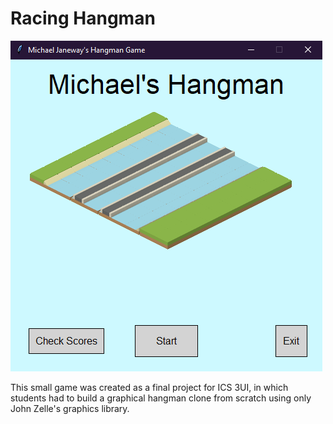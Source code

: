 # Racing Hangman

![GitHub Logo](/readme-files/image1.png)

This small game was created as a final project for ICS 3UI, in which students had to build a graphical hangman clone from scratch using only John Zelle's graphics library.
